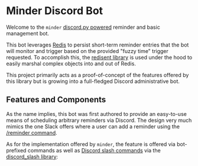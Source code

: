 Minder Discord Bot
==================

Welcome to the ``minder`` [discord.py powered](https://discordpy.readthedocs.io/en/latest) reminder and basic management bot.

This bot leverages [Redis](https://redis.io/documentation) to persist short-term reminder entries that the bot will monitor and trigger based on the provided "fuzzy time" trigger requested. To accomplish this, the [redisent library](http://github.com/synistree/redisent) is used under the hood to easily marshal complex objects into and out of Redis.

This project primarily acts as a proof-of-concept of the features offered by this library but is growing into a full-fledged Discord administrative bot.

Features and Components
-----------------------

As the name implies, this bot was first authored to provide an easy-to-use means of scheduling arbitrary reminders via Discord. The design very much mimics the one Slack offers where a user can add a reminder using the [/reminder command](https://slack.com/help/articles/208423427-Set-a-reminder).

As for the implementation offered by ``minder``, the feature is offered via bot-prefixed commands as well as [Discord slash commands](https://blog.discord.com/slash-commands-are-here-8db0a385d9e6) via the [discord_slash library](https://discord-py-slash-command.readthedocs.io/en/latest):
